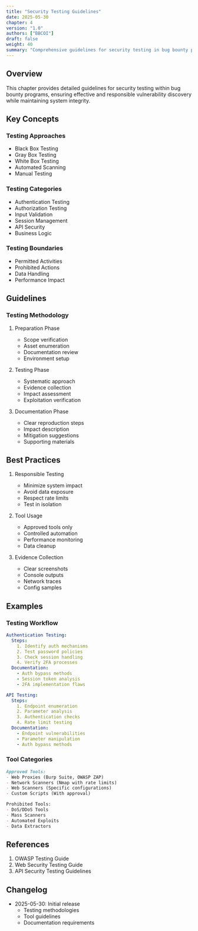 ```yaml
---
title: "Security Testing Guidelines"
date: 2025-05-30
chapter: 4
version: "1.0"
authors: ["BBCOI"]
draft: false
weight: 40
summary: "Comprehensive guidelines for security testing in bug bounty programs, including testing methodologies, tools, and best practices for responsible disclosure."
---
```


## Overview

This chapter provides detailed guidelines for security testing within bug bounty programs, ensuring effective and responsible vulnerability discovery while maintaining system integrity.

## Key Concepts

### Testing Approaches
- Black Box Testing
- Gray Box Testing
- White Box Testing
- Automated Scanning
- Manual Testing

### Testing Categories
- Authentication Testing
- Authorization Testing
- Input Validation
- Session Management
- API Security
- Business Logic

### Testing Boundaries
- Permitted Activities
- Prohibited Actions
- Data Handling
- Performance Impact

## Guidelines

### Testing Methodology

1. Preparation Phase
   - Scope verification
   - Asset enumeration
   - Documentation review
   - Environment setup

2. Testing Phase
   - Systematic approach
   - Evidence collection
   - Impact assessment
   - Exploitation verification

3. Documentation Phase
   - Clear reproduction steps
   - Impact description
   - Mitigation suggestions
   - Supporting materials

## Best Practices

1. Responsible Testing
   - Minimize system impact
   - Avoid data exposure
   - Respect rate limits
   - Test in isolation

2. Tool Usage
   - Approved tools only
   - Controlled automation
   - Performance monitoring
   - Data cleanup

3. Evidence Collection
   - Clear screenshots
   - Console outputs
   - Network traces
   - Config samples

## Examples

### Testing Workflow
```yaml
Authentication Testing:
  Steps:
    1. Identify auth mechanisms
    2. Test password policies
    3. Check session handling
    4. Verify 2FA processes
  Documentation:
    - Auth bypass methods
    - Session token analysis
    - 2FA implementation flaws

API Testing:
  Steps:
    1. Endpoint enumeration
    2. Parameter analysis
    3. Authentication checks
    4. Rate limit testing
  Documentation:
    - Endpoint vulnerabilities
    - Parameter manipulation
    - Auth bypass methods
```

### Tool Categories
```markdown
Approved Tools:
- Web Proxies (Burp Suite, OWASP ZAP)
- Network Scanners (Nmap with rate limits)
- Web Scanners (Specific configurations)
- Custom Scripts (With approval)

Prohibited Tools:
- DoS/DDoS Tools
- Mass Scanners
- Automated Exploits
- Data Extractors
```

## References

1. OWASP Testing Guide
2. Web Security Testing Guide
3. API Security Testing Guidelines

## Changelog

- 2025-05-30: Initial release
  - Testing methodologies
  - Tool guidelines
  - Documentation requirements
